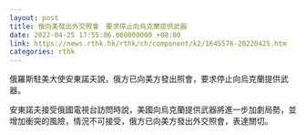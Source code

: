 ```yaml
---
layout: post
title: 俄向美發出外交照會　要求停止向烏克蘭提供武器
date: 2022-04-25 17:55:06.000000000 +08:00
link: https://news.rthk.hk/rthk/ch/component/k2/1645576-20220425.htm
categories: rthk
---
```


俄羅斯駐美大使安東諾夫說，俄方已向美方發出照會，要求停止向烏克蘭提供武器。

安東諾夫接受俄國電視台訪問時說，美國向烏克蘭提供武器將進一步加劇局勢，並增加衝突的風險，情況不可接受，俄方已向美方發出外交照會，表達關切。
